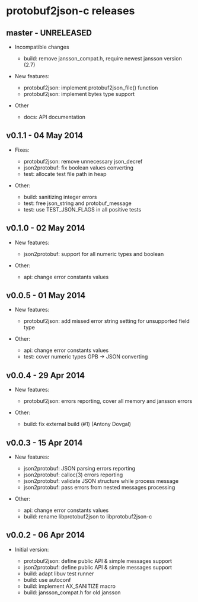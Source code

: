 protobuf2json-c releases
========================

master - UNRELEASED
-------------------

 * Incompatible changes

   - build: remove jansson_compat.h, require newest jansson version (2.7)

 * New features:

   - protobuf2json: implement protobuf2json_file() function
   - protobuf2json: implement bytes type support

 * Other

   - docs: API documentation


v0.1.1 - 04 May 2014
--------------------

 * Fixes:

   - protobuf2json: remove unnecessary json_decref
   - json2protobuf: fix boolean values converting
   - test: allocate test file path in heap

 * Other:

   - build: sanitizing integer errors
   - test: free json_string and protobuf_message
   - test: use TEST_JSON_FLAGS in all positive tests


v0.1.0 - 02 May 2014
--------------------

 * New features:

   - json2protobuf: support for all numeric types and boolean

 * Other:

   - api: change error constants values


v0.0.5 - 01 May 2014
--------------------

 * New features:

   - protobuf2json: add missed error string setting for unsupported field type

 * Other:

   - api: change error constants values
   - test: cover numeric types GPB -> JSON converting


v0.0.4 - 29 Apr 2014
--------------------

 * New features:

   - protobuf2json: errors reporting, cover all memory and jansson errors

 * Other:

   - build: fix external build (#1) (Antony Dovgal)


v0.0.3 - 15 Apr 2014
--------------------

 * New features:

   - json2protobuf: JSON parsing errors reporting
   - json2protobuf: calloc(3) errors reporting
   - json2protobuf: validate JSON structure while process message
   - json2protobuf: pass errors from nested messages processing

 * Other:

   - api: change error constants values
   - build: rename libprotobuf2json to libprotobuf2json-c


v0.0.2 - 06 Apr 2014
--------------------

 * Initial version:

   - protobuf2json: define public API & simple messages support
   - json2protobuf: define public API & simple messages support
   - build: adapt libuv test runner
   - build: use autoconf
   - build: implement AX_SANITIZE macro
   - build: jansson_compat.h for old jansson
